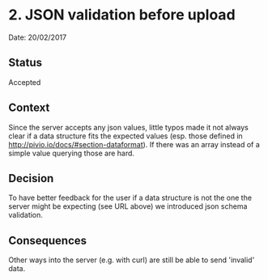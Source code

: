 # 2. JSON validation before upload

Date: 20/02/2017

## Status

Accepted

## Context

Since the server accepts any json values, little typos made it not always clear if a data structure fits the expected values (esp. those defined in http://pivio.io/docs/#section-dataformat). If there was an array instead of a simple value querying those are hard.

## Decision

To have better feedback for the user if a data structure is not the one the server might be expecting (see URL above) we introduced json schema validation.

## Consequences

Other ways into the server (e.g. with curl) are still be able to send 'invalid' data.
